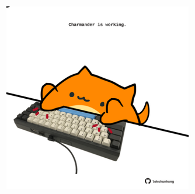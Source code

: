 <!-- built at 24/04/2025, 10:00:38 UTC -->
<p align="center">
  <img width="500" height="500" src="./ReadmeImage.svg">
</p>
